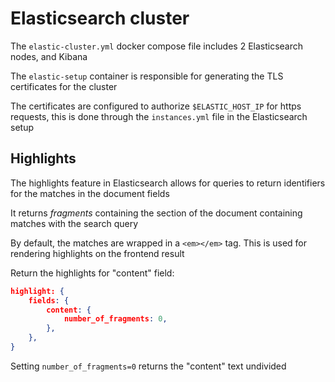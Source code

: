 # Elasticsearch cluster

The `elastic-cluster.yml` docker compose file includes 2 Elasticsearch nodes, and Kibana

The `elastic-setup` container is responsible for generating the TLS certificates for the cluster

The certificates are configured to authorize `$ELASTIC_HOST_IP` for https requests, this is done through the `instances.yml` file in the Elasticsearch setup

## Highlights

The highlights feature in Elasticsearch allows for queries to return identifiers for the matches in the document fields

It returns _fragments_ containing the section of the document containing matches with the search query

By default, the matches are wrapped in a `<em></em>` tag. This is used for rendering highlights on the frontend result

Return the highlights for "content" field:

```json
highlight: {
    fields: {
        content: {
            number_of_fragments: 0,
        },
    },
}
```

Setting `number_of_fragments=0` returns the "content" text undivided
